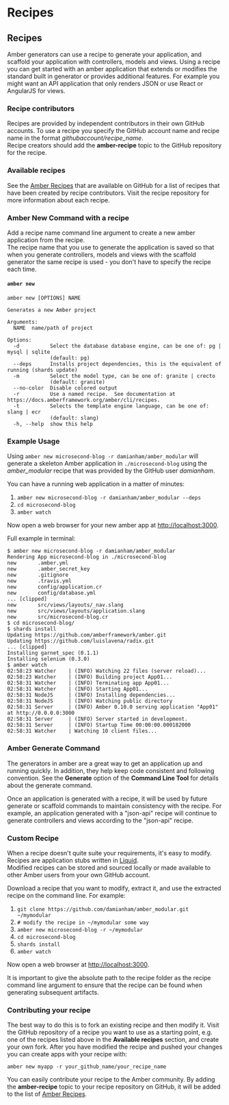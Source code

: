 # Recipes

## Recipes

Amber generators can use a recipe to generate your application, and scaffold your application with controllers, models and views. Using a recipe you can get started with an amber application that extends or modifies the standard built in generator or provides additional features. For example you might want an API application that only renders JSON or use React or AngularJS for views.

### Recipe contributors

Recipes are provided by independent contributors in their own GitHub accounts.  To use a recipe you specify the GitHub account name and recipe name in the format _githubaccount/recipe_name_.  
Recipe creators should add the **amber-recipe** topic to the GitHub repository for the recipe.

### Available recipes

See the [Amber Recipes](https://github.com/topics/amber-recipe) that are available on GitHub for a list
of recipes that have been created by recipe contributors. Visit the recipe repository for more information about each recipe.

### Amber New Command with a recipe

Add a recipe name command line argument to create a new amber application from the recipe.  
The recipe name that you use to generate the application is saved so that when you generate controllers, models and views with the scaffold generator the same recipe is used - you don't have to specify the recipe each time.

#### `amber new`

```text
amber new [OPTIONS] NAME

Generates a new Amber project

Arguments:
  NAME  name/path of project

Options:
  -d          Select the database database engine, can be one of: pg | mysql | sqlite
              (default: pg)
  --deps      Installs project dependencies, this is the equivalent of running (shards update)
  -m          Select the model type, can be one of: granite | crecto
              (default: granite)
  --no-color  Disable colored output
  -r          Use a named recipe.  See documentation at  https://docs.amberframework.org/amber/cli/recipes.
  -t          Selects the template engine language, can be one of: slang | ecr
              (default: slang)
  -h, --help  show this help
```

### Example Usage

Using `amber new microsecond-blog -r damianham/amber_modular` will generate a skeleton Amber application in `./microsecond-blog` using the _amber_modular_ recipe that was provided by the GitHub user _damianham_.

You can have a running web application in a matter of minutes:

1. `amber new microsecond-blog -r damianham/amber_modular --deps`
2. `cd microsecond-blog`
3. `amber watch`

Now open a web browser for your new amber app at [http://localhost:3000](http://localhost:3000).

Full example in terminal:

```text
$ amber new microsecond-blog -r damianham/amber_modular
Rendering App microsecond-blog in ./microsecond-blog
new       .amber.yml
new       .amber_secret_key
new       .gitignore
new       .travis.yml
new       config/application.cr
new       config/database.yml
... [clipped]
new       src/views/layouts/_nav.slang
new       src/views/layouts/application.slang
new       src/microsecond-blog.cr
$ cd microsecond-blog/
$ shards install
Updating https://github.com/amberframework/amber.git
Updating https://github.com/luislavena/radix.git
... [clipped]
Installing garnet_spec (0.1.1)
Installing selenium (0.3.0)
$ amber watch
02:58:23 Watcher    | (INFO) Watching 22 files (server reload)...
02:58:23 Watcher    | (INFO) Building project App01...
02:58:31 Watcher    | (INFO) Terminating app App01...
02:58:31 Watcher    | (INFO) Starting App01...
02:58:31 NodeJS     | (INFO) Installing dependencies...
02:58:31 NodeJS     | (INFO) Watching public directory
02:58:31 Server     | (INFO) Amber 0.10.0 serving application "App01" at http://0.0.0.0:3000
02:58:31 Server     | (INFO) Server started in development.
02:58:31 Server     | (INFO) Startup Time 00:00:00.000182000
02:58:31 Watcher    | Watching 10 client files...
```

### Amber Generate Command

The generators in amber are a great way to get an application up and running quickly. In addition, they help keep code consistent and following convention. See the **Generate** option of the **Command Line Tool** for details about the generate command.

Once an application is generated with a recipe, it will be used by future generate or scaffold commands to maintain consistency with the recipe. For example, an application generated with a "json-api" recipe will continue to generate controllers and views according to the "json-api" recipe.

### Custom Recipe

When a recipe doesn't quite suite your requirements, it's easy to modify. Recipes are application stubs written in [Liquid](https://github.com/TechMagister/liquid.cr).  
Modified recipes can be stored and sourced locally or made available to other Amber users from your own GitHub account.

Download a recipe that you want to modify, extract it, and use the extracted recipe on the command line. For example:

1. `git clone https://github.com/damianham/amber_modular.git ~/mymodular`
2. `# modify the recipe in ~/mymodular some way`
3. `amber new microsecond-blog -r ~/mymodular`
4. `cd microsecond-blog`
5. `shards install`
6. `amber watch`

Now open a web browser at [http://localhost:3000](http://localhost:3000).

It is important to give the absolute path to the recipe folder as the recipe command line argument to ensure that the recipe can be found when generating subsequent artifacts.

### Contributing your recipe

The best way to do this is to fork an existing recipe and then modify it.  Visit the GitHub repository of a recipe you want to use as a starting point, e.g. one of the recipes listed above in the **Available recipes** section, and create your own fork.  After you have modified the recipe and pushed your changes you can create apps with your recipe with:

```
amber new myapp -r your_github_name/your_recipe_name
```

You can easily contribute your recipe to the Amber community.  By adding the **amber-recipe** topic to your recipe repository on GitHub, it will be added to the list of [Amber Recipes](https://github.com/topics/amber-recipe).
